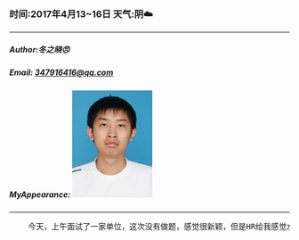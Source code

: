 ### 时间:2017年4月13~16日 天气:阴:cloud:
-----
#####   Author:冬之晓:angry:
#####   Email: 347916416@qq.com
#####   MyAppearance: ![MyAppearance](../MyPicture.JPG "我的头像")
----------

<pre>
    今天，上午面试了一家单位，这次没有做题，感觉很新颖，但是HR给我感觉水平很高！然后中午突然接到了电话，说我西安交大的考博进入复试了，然后我很激动，就急忙往家里跑，结果发现没票了，就买了第二天的票。后面的面试都推了。腾飞说我希望很大，但是他就危险了，因为报他导师的有两个人，而他排在第二位。哎，其实我希望也不大哎。第二天，我匆忙赶回家，就已经晚上11点了，于是先睡了一觉。醒了已经15号周六了，周六一天去了姥姥家，然后准备第二天去交大见老师，但是给老师打了个电话，老师表示不见。所以我也就没有动力了。结果晚上收到通知，中科院的也考上了，我听了之后异常纠结……第二天纠结了一天，结果就准备不去西安了。然后决定就在家把科研计划书和PPT做好，然后在做打算。
</pre>

